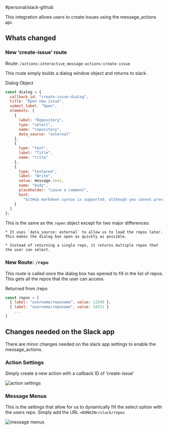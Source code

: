 #personal/slack-github

This integration allows users to create issues using the message_actions api.

## Whats changed

### New ‘create-issue’ route

Route:
`/actions:interactive_message:actions:create-issue`

This route simply builds a dialog window object and returns to slack.

Dialog Object

```javascript
const dialog = {
  callback_id: "create-issue-dialog",
  title: "Open new issue",
  submit_label: "Open",
  elements: [
    {
      label: "Repository",
      type: "select",
      name: "repository",
      data_source: "external"
    },
    {
      type: "text",
      label: "Title",
      name: "title"
    },
    {
      type: "textarea",
      label: "Write",
      value: message.text,
      name: "body",
      placeholder: "Leave a comment",
      hint:
        "GitHub markdown syntax is supported, although you cannot preview it in Slack."
    }
  ]
};
```

This is the same as the `/open` object except for two major differences:

    * It uses `data_source: external` to allow us to load the repos later. This makes the dialog box open as quickly as possible.

    * Instead of returning a single repo, it returns multiple repos that the user can select.

### New Route: `/repo`

This route is called once the dialog box has opened to fill in the list of repos. This gets all the repos that the user can access.

Returned from /repo

```javascript
const repos = [
  { label: "username/reponame", value: 12345 },
  { label: "username/reponame", value: 54321 }
	...
]
```

## Changes needed on the Slack app

There are minor changes needed on the slack app settings to enable the message_actions.

### Action Settings

Simply create a new action with a callback ID of ‘create-issue’

![action settings](https://dzwonsemrish7.cloudfront.net/items/1i3O1O1v0b2d290W3M14/action_settings.png)

### Message Menus

This is the settings that allow for us to dynamically fill the select option with the users repo. Simply add the URL `<DOMAIN>/slack/repos`

![message menus](https://dzwonsemrish7.cloudfront.net/items/3Q3Z050T0U3s1w1z0M1N/%5B4b9b121d6efe8eb7ce729244146c0fc8%5D_message_menus.png)
